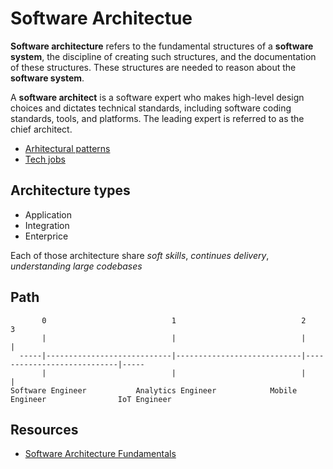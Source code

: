 # Software Architectue

**Software architecture** refers to the fundamental structures of a **software system**, the discipline of creating such structures, and the documentation of these structures. These structures are needed to reason about the **software system**.

A **software architect** is a software expert who makes high-level design choices and dictates technical standards, including software coding standards, tools, and platforms. The leading expert is referred to as the chief architect.

- [Arhitectural patterns](/docs/misc/architectural-pattern.md)
- [Tech jobs](/docs/misc/tech-jobs.md)

## Architecture types

- Application 
- Integration
- Enterprice

Each of those architecture share *soft skills*, *continues delivery*, *understanding large codebases*

## Path

           0                            1                            2                            3
           |                            |                            |                            |
      -----|----------------------------|----------------------------|----------------------------|-----
           |                            |                            |                            |
    Software Engineer           Analytics Engineer            Mobile Engineer                IoT Engineer
    
## Resources

 - [Software Architecture Fundamentals](https://www.safaribooksonline.com/library/view/learning-path-software/9781491957974/)

